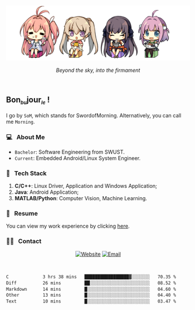 <img src="./pic/Aokana.png">
<p align="center"><em>Beyond the sky, into the firmament</em></p>

<br/>

## Bon<sub><em><font size=2>bu</font></em></sub>jour<sub><em><font size=2>le</font></em></sub> !

I go by `SoM`, which stands for SwordofMorning. Alternatively, you can call me `Morning`.

### 💻 &nbsp; About Me

- `Bachelor`: Software Engineering from SWUST.
- `Current`: Embedded Android/Linux System Engineer.

### 🔧 &nbsp; Tech Stack

1. **C/C++**: Linux Driver, Application and Windows Application;
2. **Java**: Android Application;
3. **MATLAB/Python**: Computer Vision, Machine Learning.

### 📝 &nbsp; Resume

You can view my work experience by clicking <a href="https://swordofmorning.com/index.php/contact/">here</a>.

### 🤝🏻 &nbsp; Contact

<p align="center">
<a href="https://swordofmorning.com/"><img alt="Website" src="https://img.shields.io/badge/Website-swordofmorning.com-blue?style=flat-square&logo=google-chrome"></a>
<a href="mailto:master@xiaojintao.email
"><img alt="Email" src="https://img.shields.io/badge/Email-master@xiaojintao.email-blue?style=flat-square&logo=gmail"></a>
</p>

<br/>

<!--START_SECTION:waka-->

```txt
C             3 hrs 38 mins   █████████████████▓░░░░░░░   70.35 %
Diff          26 mins         ██░░░░░░░░░░░░░░░░░░░░░░░   08.52 %
Markdown      14 mins         █░░░░░░░░░░░░░░░░░░░░░░░░   04.60 %
Other         13 mins         █░░░░░░░░░░░░░░░░░░░░░░░░   04.40 %
Text          10 mins         █░░░░░░░░░░░░░░░░░░░░░░░░   03.47 %
```

<!--END_SECTION:waka-->
